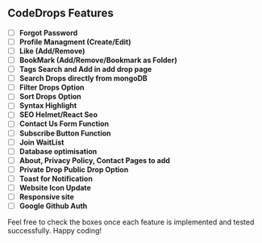 ## CodeDrops Features
- [ ] **Forgot Password**
- [ ] **Profile Managment (Create/Edit)**
- [ ] **Like (Add/Remove)**
- [ ] **BookMark (Add/Remove/Bookmark as Folder)**
- [ ] **Tags Search and Add in add drop page**
- [ ] **Search Drops directly from mongoDB**
- [ ] **Filter Drops Option**
- [ ] **Sort Drops Option**
- [ ] **Syntax Highlight**
- [ ] **SEO Helmet/React Seo**
- [ ] **Contact Us Form Function**
- [ ] **Subscribe Button Function**
- [ ] **Join WaitList**
- [ ] **Database optimisation**
- [ ] **About, Privacy Policy, Contact Pages to add**
- [ ] **Private Drop Public Drop Option**
- [ ] **Toast for Notification**
- [ ] **Website Icon Update**
- [ ] **Responsive site**
- [ ] **Google Github Auth**

Feel free to check the boxes once each feature is implemented and tested successfully. Happy coding!
